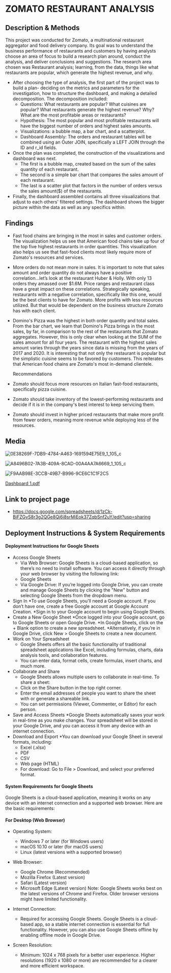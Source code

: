 # ZOMATO RESTAURANT ANALYSIS

## Description & Methods
This project was conducted for Zomato, a multinational restaurant aggregator and food delivery company. Its goal was to understand the business performance of restaurants and customers by having analysts choose an area of focus to build a research plan around, conduct the analysis, and deliver conclusions and suggestions. The research area chosen was Restaurant analysis; learning, from the data, things like what restaurants are popular, which generate the highest revenue, and why.
  * After choosing the type of analysis, the first part of the project was to build a plan- deciding on the metrics and parameters for the investigation, how to structure the dashboard, and making a detailed decomposition.
The decomposition included:
    *   Questions: What restaurants are popular? What cuisines are popular? What restaurants generate the highest revenue? Why? What are the most profitable areas or restaurants?
    *   Hypothesis: The most popular and most profitable restaurants will have the biggest number of orders and highest sales amounts.
    *   Visualizations: a bubble map, a bar chart, and a scatterplot.
    *   Dashboard Assembly: The orders and restaurant tables will be combined using an Outer JOIN, specifically a LEFT JOIN through the ID and r_id fields.
  * Once the plan was completed, the construction of the visualizations and dashboard was next.
    * The first is a bubble map, created based on the sum of the sales quantity of each restaurant.
    * The second is a simple bar chart that compares the sales amount of each restaurant.
    * The last is a scatter plot that factors in the number of orders versus the sales amount($) of the restaurants.
  * Finally, the dashboard assembled contains all three visualizations that adjust to each others' filtered settings. The dashboard shows the bigger picture within the data as well as any specifics within.

## Findings
* Fast food chains are bringing in the most in sales and customer orders. The visualization helps us see that American food chains take up four of the top five highest restaurants in order quantities. This visualization also helps us see that fast-food clients most likely require more of Zomato's resources and services.
* More orders do not mean more in sales. It is important to note that sales amount and order quantity do not always have a positive correlation...let’s look at the restaurant Huber & Holly. With only 13 orders they amassed over $1.6M. Price ranges and restaurant class have a great impact on these correlations. 
Strategically speaking, restaurants with a negative correlation, specifically like this one, would be the best clients to have for Zomato. More profits with less resources utilized. But that would be dependent on the business structure Zomato has with each client.
* Domino's Pizza was the highest in both order quantity and total sales. From the bar chart, we learn that Domino's Pizza brings in the most sales, by far, in comparison to the rest of the restaurants that Zomato aggregates. However, this is only clear when looking at the SUM of the sales amount for all four years. The restaurant with the highest sales amount varies through the years since data is missing from the years of 2017 and 2020. It is interesting that not only the restaurant is popular but the simplistic cuisine seems to be favored by customers. This reiterates that American food chains are Zomato's most in-demand clientele.

  Recommendations
 * Zomato should focus more resources on Italian fast-food restaurants, specifically pizza cuisine.
 * Zomato should take inventory of the lowest-performing restaurants and decide if it is in the company's best interest to keep servicing them.
 * Zomato should invest in higher priced restaurants that make more profit from fewer orders, meaning more revenue while deploying less of the resources.

## Media
![0E38269F-7DB9-4784-A463-1691594E75E9_1_105_c](https://github.com/user-attachments/assets/687e6d9e-168c-4b43-a65d-d91db1637bcc)

![A8496B02-7A3B-409A-8CAD-00A4AA7A6669_1_105_c](https://github.com/user-attachments/assets/2a0b41b8-d621-4789-9b47-195ff39723af)


![F9AAB98E-3CCB-49B7-B996-9CE6C1C1F2C5](https://github.com/user-attachments/assets/1bce44b1-8ea1-45bc-847c-9b98b3299315)

[Dashboard 1.pdf](https://github.com/user-attachments/files/18232439/Dashboard.1.pdf)



## Link to project page
* https://docs.google.com/spreadsheets/d/1zCk-BiFZGvS8r3g2QGe8Qj6i8srMiEok37ZqbSnf2uY/edit?usp=sharing

## Deployment Instructions & System Requirements
#### Deployment Instructions for Google Sheets
* Access Google Sheets
  * Via Web Browser: Google Sheets is a cloud-based application, so there’s no need to install software. You can access it directly through your web browser by visiting the following link:
   * Google Sheets
  * Via Google Drive: If you’re logged into Google Drive, you can create and manage Google Sheets by clicking the "New" button and selecting Google Sheets from the dropdown menu.
* Sign In
  *To use Google Sheets, you'll need a Google account. If you don’t have one, create a free Google account at Google Account Creation.
  *Sign in to your Google account to begin using Google Sheets.
* Create a New Google Sheet
  *Once logged into your Google account, go to Google Sheets or open Google Drive.
  *In Google Sheets, click on the + Blank option to create a new spreadsheet.
  *Alternatively, if you’re in Google Drive, click New > Google Sheets to create a new document.
* Work on Your Spreadsheet
  * Google Sheets offers all the basic functionality of traditional spreadsheet applications like Excel, including formulas, charts, data analysis tools, and collaboration features.
  * You can enter data, format cells, create formulas, insert charts, and much more.
* Collaborate and Share
  * Google Sheets allows multiple users to collaborate in real-time. To share a sheet:
  * Click on the Share button in the top right corner.
  * Enter the email addresses of people you want to share the sheet with or generate a shareable link.
  * You can set permissions (Viewer, Commenter, or Editor) for each person.
* Save and Access Sheets
  *Google Sheets automatically saves your work in real-time as you make changes. Your spreadsheet will be stored in your Google Drive, and you can access it from any device with an internet connection.
* Download and Export
  *You can download your Google Sheet in several formats, including:
   * Excel (.xlsx)
   * PDF
   * CSV
   * Web page (HTML)
   * For download: Go to File > Download, and select your preferred format.

#### System Requirements for Google Sheets
Google Sheets is a cloud-based application, meaning it works on any device with an internet connection and a supported web browser. Here are the basic requirements:

#### For Desktop (Web Browser)
* Operating System:
  * Windows 7 or later (for Windows users)
  * macOS 10.10 or later (for macOS users)
  * Linux (latest versions with a supported browser)
* Web Browser:
  * Google Chrome (Recommended)
  * Mozilla Firefox (Latest version)
  * Safari (Latest version)
  * Microsoft Edge (Latest version)
Note: Google Sheets works best on the latest versions of Chrome and Firefox. Older browser versions might have limited functionality.

* Internet Connection:
  * Required for accessing Google Sheets. Google Sheets is a cloud-based app, so a stable internet connection is essential for full functionality. However, you can also use Google Sheets offline by enabling offline mode in Google Drive.
* Screen Resolution:
  * Minimum: 1024 x 768 pixels for a better user experience. Higher resolutions (1920 x 1080 or more) are recommended for a clearer and more efficient workspace.
